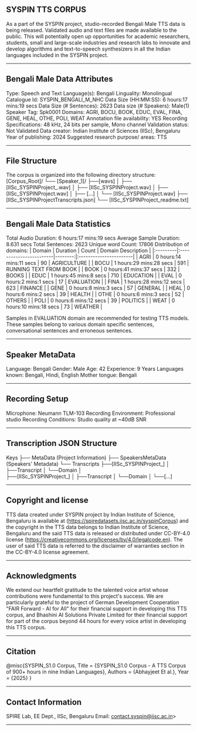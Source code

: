 ## SYSPIN TTS CORPUS

As a part of the SYSPIN project, studio-recorded Bengali Male TTS data is being released.
Validated audio and text files are made available to the public. This will potentially open up
opportunities for academic researchers, students, small and large-scale industries and research
labs to innovate and develop algorithms and text-to-speech synthesizers in all the Indian languages
included in the SYSPIN project.

---

## Bengali Male Data Attributes

Type: Speech and Text
Language(s): Bengali
Linguality: Monolingual
Catalogue Id: SYSPIN_BENGALI_M_NHC
Data Size (HH:MM:SS): 6 hours:17 mins:19 secs
Data Size (# Sentences): 2623
Data size (# Speakers): Male(1)
Speaker Tag: Spk0001
Domains: AGRI, BOCU, BOOK, EDUC, EVAL, FINA, GENE, HEAL, OTHE, POLI, WEAT
Annotation file availability: YES
Recording Specifications: 48 kHz, 24 bits per sample, Mono channel
Validation status: Not Validated
Data creator: Indian Institute of Sciences (IISc), Bengaluru
Year of publishing: 2024
Suggested research purpose/ areas: TTS

---

## File Structure

The corpus is organized into the following directory structure:
[Corpus_Root]/
└── [Speaker_1]/
      ├──[wavs]
      │    ├── [IISc_SYSPINProject_<languageTag><genderTag><domainTag><uniqueID>.wav]
      │    ├── [IISc_SYSPINProject<languageTag><genderTag><domainTag><uniqueID>.wav]
      │    ├── [IISc_SYSPINProject<languageTag><genderTag><domainTag><uniqueID>.wav]
      │    ├── [...]
      │    └── [IISc_SYSPINProject<languageTag><genderTag><domainTag><uniqueID>.wav]
      ├── [IISc_SYSPINProject<languageTag><genderTag><speakerTag><qualityCheckTag>Transcripts.json]
      └── [IISc_SYSPINProject<languageTag><genderTag><speakerTag><qualityCheckTag>_readme.txt]

---

## Bengali Male Data Statistics

Total Audio Duration:    6 hours:17 mins:19 secs
Average Sample Duration: 8.631 secs
Total Sentences:         2623
Unique word Count:       17806
Distribution of domains:
| Domain   | Duration                |   Count | Domain Description     |
|:---------|:------------------------|--------:|:-----------------------|
| AGRI     | 0 hours:14 mins:11 secs |     90  | AGRICULTURE            |
| BOCU     | 1 hours:29 mins:28 secs |     591 | RUNNING TEXT FROM BOOK |
| BOOK     | 0 hours:41 mins:37 secs |     332 | BOOKS                  |
| EDUC     | 1 hours:45 mins:8 secs  |     710 | EDUCATION              |
| EVAL     | 0 hours:2 mins:1 secs   |     17  | EVALUATION             |
| FINA     | 1 hours:28 mins:12 secs |     623 | FINANCE                |
| GENE     | 0 hours:8 mins:3 secs   |     57  | GENERAL                |
| HEAL     | 0 hours:6 mins:2 secs   |     39  | HEALTH                 |
| OTHE     | 0 hours:6 mins:3 secs   |     52  | OTHERS                 |
| POLI     | 0 hours:6 mins:12 secs  |     39  | POLITICS               |
| WEAT     | 0 hours:10 mins:18 secs |     73  | WEATHER                |

Samples in EVALUATION domain are recommended for testing TTS models. These samples belong to
various domain specific sentences, conversational sentences and erroneous sentences.

---

## Speaker MetaData

Language: Bengali
Gender: Male
Age: 42
Experience: 9 Years
Languages known: Bengali, Hindi, English
Mother tongue: Bengali

---

## Recording Setup

Microphone: Neumann TLM-103
Recording Environment: Professional studio
Recording Conditions: Studio quality at ~40dB SNR

---

## Transcription JSON Structure

Keys
├── MetaData (Project Information)
├── SpeakersMetaData (Speakers' Metadata)
└── Transcripts
        ├──[IISc_SYSPINProject_<languageTag><genderTag><domainTag><uniqueID>]
        │ 			├──Transcript
        │ 			└──Domain
        │ 		
        ├──[IISc_SYSPINProject<languageTag><genderTag><domainTag>_<uniqueID>]
        │ 			├──Transcript
        │ 			└──Domain
        │
        └──[...]

---

## Copyright and license

TTS data created under SYSPIN project by Indian Institute of Science, Bengaluru is available
at (https://spiredatasets.iisc.ac.in/syspinCorpus) and the copyright in the TTS data belongs to
Indian Institute of Science, Bengaluru and the said TTS data is released or distributed under
CC-BY-4.0 license (https://creativecommons.org/licenses/by/4.0/legalcode.en). The user of
said TTS data is referred to the disclaimer of warranties section in the CC-BY-4.0 license
agreement.

---

## Acknowledgments

We extend our heartfelt gratitude to the talented voice artist whose contributions were
fundamental to this project's success.
We are particularly grateful to the project of German Development Cooperation "FAIR Forward - AI
for All" for their financial support in developing this TTS corpus, and Bhashini AI Solutions 
Private Limited for their financial support for part of the corpus beyond 44 hours for every 
voice artist in developing this TTS corpus.

---

## Citation

@misc{SYSPIN_S1.0 Corpus,
     	Title = {SYSPIN_S1.0 Corpus - A TTS Corpus of 900+ hours in nine Indian Languages},
     	Authors = {Abhayjeet Et al.},
     	Year = {2025}
}

---

## Contact Information

SPIRE Lab, EE Dept., IISc, Bengaluru
Email: contact.syspin@iisc.ac.in>

---
